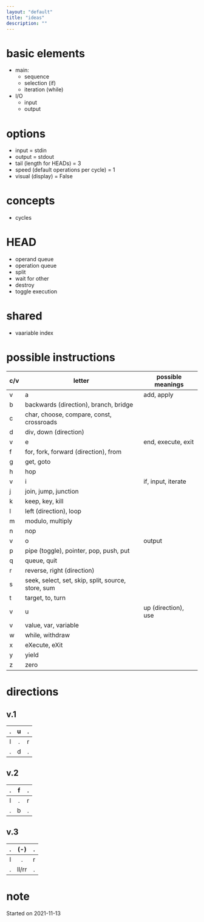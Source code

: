 ```yaml
---
layout: "default"
title: "ideas"
description: ""
---
```

# basic elements

- main:
    - sequence
    - selection (if)
    - iteration (while)
- I/O
    - input
    - output

# options

- input = stdin
- output = stdout
- tail (length for HEADs) = 3
- speed (default operations per cycle) = 1
- visual (display) = False

# concepts

- cycles

# HEAD

- operand queue
- operation queue
- split
- wait for other
- destroy
- toggle execution

# shared

- vaariable index

# possible instructions

c/v | letter | possible meanings
--- | --- | ---
v | a | add, apply
  | b | backwards (direction), branch, bridge
  | c | char, choose, compare, const, crossroads
  | d | div, down (direction)
v | e | end, execute, exit
  | f | for, fork, forward (direction), from
  | g | get, goto
  | h | hop
v | i | if, input, iterate
  | j | join, jump, junction
  | k | keep, key, kill
  | l | left (direction), loop
  | m | modulo, multiply
  | n | nop
v | o | output
  | p | pipe (toggle), pointer, pop, push, put
  | q | queue, quit
  | r | reverse, right (direction)
  | s | seek, select, set, skip, split, source, store, sum
  | t | target, to, turn
v | u | up (direction), use
  | v | value, var, variable
  | w | while, withdraw
  | x | eXecute, eXit
  | y | yield
  | z | zero

# directions

## v.1

. | u | .
:---:|:---:|:---:
l | . | r
. | d | .

## v.2

. | f | .
:---:|:---:|:---:
l | . | r
. | b | .

## v.3

. | (-) | .
:---:|:---:|:---:
l | . | r
. | ll/rr | .

# note

Started on 2021-11-13

